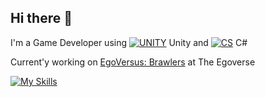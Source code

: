 ## Hi there 👋

I'm a Game Developer using [![UNITY](https://skillicons.dev/icons?i=unity)](https://skillicons.dev) Unity and [![CS](https://skillicons.dev/icons?i=cs)](https://skillicons.dev) C#

Current'y working on [EgoVersus: Brawlers](https://theegoverse.com/games/brawlers) at The Egoverse 

[![My Skills](https://skillicons.dev/icons?i=unity,cs,git,github)](https://skillicons.dev)
